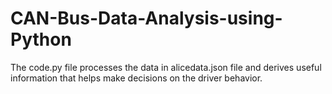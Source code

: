 # CAN-Bus-Data-Analysis-using-Python

The code.py file processes the data in alicedata.json file and derives useful information that helps make decisions on the driver behavior.
